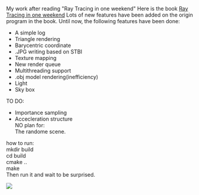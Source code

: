 <!--
 * @Author: feiqi3
 * @Date: 2022-03-01 23:47:35
 * @LastEditTime: 2022-05-21 23:03:21
 * @LastEditors: feiqi3
 * @Description: |The readme File|
 * @FilePath: \rayTracer\README.md
 * ->blog: feiqi3.cn <-
-->
My work after reading "Ray Tracing in one weekend"
Here is the book [Ray Tracing in one weekend](https://raytracing.github.io/books/RayTracingInOneWeekend.html)
Lots of new features have been added on the origin program in the book.
Until now, the following features have been done:  
- A simple log   
- Triangle rendering   
- Barycentric coordinate  
- .JPG writing based on STBI   
- Texture mapping    
- New render queue  
- Multithreading support  
- .obj model rendering(inefficiency)  
- Light    
- Sky box  
    
TO DO:   
- Importance sampling  
- Accecleration structure  
NO plan for:  
The randome scene.    

how to run:  
mkdir build  
cd build   
cmake ..  
make   
Then run it and wait to be surprised.


![](https://s2.loli.net/2022/05/16/ZlAvbnLgCG9IwKy.jpg)